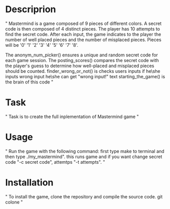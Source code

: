 # Descriprion
"
Mastermind is a game composed of 9 pieces of different colors. A secret code is then composed of 4 distinct pieces. The player has 10 attempts to find the secret code. After each input, the game indicates to the player the number of well placed pieces and the number of misplaced pieces. Pieces will be '0' '1' '2' '3' '4' '5' '6' '7' '8'.

The anonym_num_picker() ensures a unique and random secret code for each game session.
The posting_scores() compares the secret code with the player's guess to determine how well-placed and misplaced pieces should be counted.
finder_wrong_or_not() is checks users inputs if he\she inputs wrong input he\she can get "wrong input!" text
starting_the_game() is the brain of this code
"
# Task
"
Task is to create the full inplementation of Mastermind game
"
# Usage
"
  Run the game with the following command:
  first type make to terminal and then type
  ./my_mastermind". this runs game and if you want change secret code "-c secret code", attemtps "-t attempts".
"
# Installation
" 
  To install the game, clone the repository and compile the source code.
  git colone
"